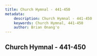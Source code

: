 ```yaml
---
title: Church Hymnal - 441-450
metadata:
    description: Church Hymnal - 441-450
    keywords: Church Hymnal, 441-450
    author: Brian Onang'o
---
```



## Church Hymnal - 441-450
  